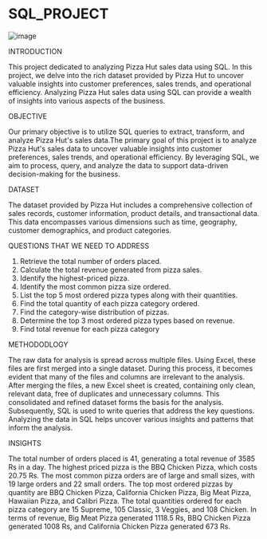 # SQL_PROJECT

![image](https://github.com/user-attachments/assets/74990ac3-c650-403c-89a0-5c893050d6ba)

INTRODUCTION

This project dedicated to analyzing Pizza Hut sales data using SQL. In this project, we delve into the rich dataset provided
by Pizza Hut to uncover valuable insights into customer preferences, sales trends, and operational efficiency. Analyzing Pizza 
Hut sales data using SQL can provide a wealth of insights into various aspects of the business. 

OBJECTIVE

 Our primary objective is to utilize SQL queries to extract, transform, and analyze Pizza Hut's sales data.The primary goal 
 of this project is to analyze Pizza Hut's sales data to uncover valuable insights into customer preferences, sales trends,
 and operational efficiency. By leveraging SQL, we aim to process, query, and analyze the data to support data-driven 
 decision-making for the business.

DATASET

 The dataset provided by Pizza Hut includes a comprehensive collection of sales records, customer information, product details,
 and transactional data. This data encompasses various dimensions such as time, geography, customer demographics, and product categories.

QUESTIONS THAT WE NEED TO ADDRESS
 
 1. Retrieve the total number of orders placed.
 2. Calculate the total revenue generated from pizza sales.
 3. Identify the highest-priced pizza.
 4. Identify the most common pizza size ordered.
 5. List the top 5 most ordered pizza types along with their quantities.
 6. Find the total quantity of each pizza category ordered.
 7. Find the category-wise distribution of pizzas.
 8. Determine the top 3 most ordered pizza types based on revenue.
 9. Find total revenue for each pizza category

METHODODLOGY

The raw data for analysis is spread across multiple files. Using Excel, these files are first merged into a single dataset. 
During this process, it becomes evident that many of the files and columns are irrelevant to the analysis. After merging
the files, a new Excel sheet is created, containing only clean, relevant data, free of duplicates and unnecessary columns. 
This consolidated and refined dataset forms the basis for the analysis. Subsequently, SQL is used to write queries that 
address the key questions. Analyzing the data in SQL helps uncover various insights and patterns that inform the analysis.

INSIGHTS

The total number of orders placed is 41, generating a total revenue of 3585 Rs in a day. 
The highest priced pizza is the BBQ Chicken Pizza, which costs 20.75 Rs. 
The most common pizza orders are of large and small sizes, with 19 large orders and 22 small orders. 
The top most ordered pizzas by quantity are BBQ Chicken Pizza, California Chicken Pizza, Big Meat Pizza, Hawaiian Pizza, and Calibri Pizza. 
The total quantities ordered for each pizza category are 15 Supreme, 105 Classic, 3 Veggies, and 108 Chicken.
In terms of revenue, Big Meat Pizza generated 1118.5 Rs, BBQ Chicken Pizza generated 1008 Rs, and California Chicken Pizza generated 673 Rs.







